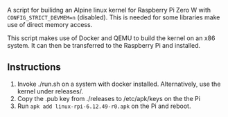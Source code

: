 A script for builidng an Alpine linux kernel for Raspberry Pi Zero W with
`CONFIG_STRICT_DEVMEM=n` (disabled). This is needed for some libraries make use
of direct memory access.

This script makes use of Docker and QEMU to build the kernel on an x86 system.
It can then be transferred to the Raspberry Pi and installed.

## Instructions

 1. Invoke ./run.sh on a system with docker installed. Alternatively, use the kernel under releases/.
 2. Copy the .pub key from ./releases to /etc/apk/keys on the the Pi
 3. Run `apk add linux-rpi-6.12.49-r0.apk` on the Pi and reboot.
